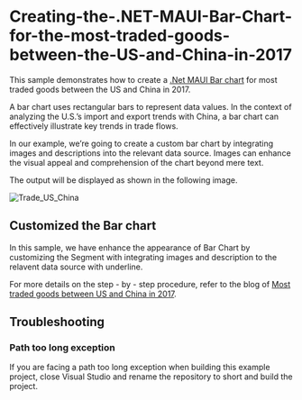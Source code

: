 # Creating-the-.NET-MAUI-Bar-Chart-for-the-most-traded-goods-between-the-US-and-China-in-2017

This sample demonstrates how to create a [.Net MAUI Bar chart](https://help.syncfusion.com/maui/cartesian-charts/barchart) for most traded goods between the US and China in 2017.

A bar chart uses rectangular bars to represent data values. In the context of analyzing the U.S.’s import and export trends with China, a bar chart can effectively illustrate key trends in trade flows.

In our example, we’re going to create a custom bar chart by integrating images and descriptions into the relevant data source. Images can enhance the visual appeal and comprehension of the chart beyond mere text.

The output will be displayed as shown in the following image.

![Trade_US_China](https://github.com/SyncfusionExamples/Creating-the-.NET-MAUI-Bar-Chart-for-the-most-traded-goods-between-the-US-and-China-in-2017/assets/124584591/bb572ca5-d964-4a24-9b7f-da32970d6d7c)

## Customized the Bar chart

In this sample, we have enhance the appearance of Bar Chart by customizing the Segment with integrating images and description to the relavent data source with underline.

For more details on the step - by - step procedure, refer to the blog of [Most traded goods between US and China in 2017](https://www.syncfusion.com/blogs/post/maui-bar-chart-traded-goods-us/amp).

## Troubleshooting
### Path too long exception
If you are facing a path too long exception when building this example project, close Visual Studio and rename the repository to short and build the project.